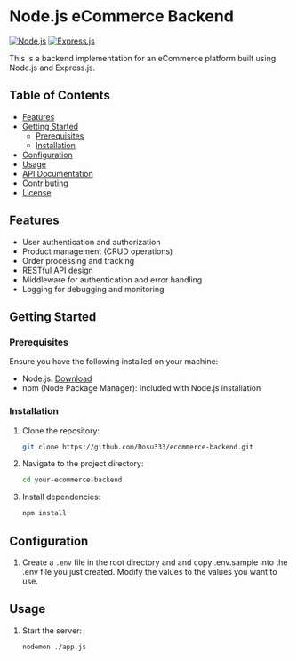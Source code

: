 # Node.js eCommerce Backend

[![Node.js](https://img.shields.io/badge/Node.js-v14.17.5-green.svg)](https://nodejs.org/)
[![Express.js](https://img.shields.io/badge/Express.js-v4.17.1-blue.svg)](https://expressjs.com/)

This is a backend implementation for an eCommerce platform built using Node.js and Express.js.

## Table of Contents

- [Features](#features)
- [Getting Started](#getting-started)
  - [Prerequisites](#prerequisites)
  - [Installation](#installation)
- [Configuration](#configuration)
- [Usage](#usage)
- [API Documentation](#api-documentation)
- [Contributing](#contributing)
- [License](#license)

## Features

- User authentication and authorization
- Product management (CRUD operations)
- Order processing and tracking
- RESTful API design
- Middleware for authentication and error handling
- Logging for debugging and monitoring

## Getting Started

### Prerequisites

Ensure you have the following installed on your machine:

- Node.js: [Download](https://nodejs.org/)
- npm (Node Package Manager): Included with Node.js installation

### Installation

1. Clone the repository:

    ```bash
    git clone https://github.com/Dosu333/ecommerce-backend.git
    ```

2. Navigate to the project directory:

    ```bash
    cd your-ecommerce-backend
    ```

3. Install dependencies:

    ```bash
    npm install
    ```

## Configuration

1. Create a `.env` file in the root directory and and copy .env.sample into the .env file you just created. Modify the values to the values you want to use.

## Usage

1. Start the server:

    ```bash
    nodemon ./app.js
    ```